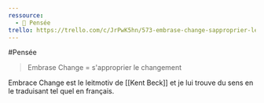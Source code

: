 ```yaml
---
ressource:
  - 🧠 Pensée
trello: https://trello.com/c/JrPwK5hn/573-embrase-change-sapproprier-le-changement
---
```


#Pensée
> Embrase Change = s'approprier le changement


Embrace Change est le leitmotiv de [[Kent Beck]] et je lui trouve du sens en le traduisant tel quel en français.